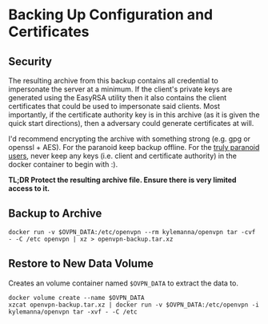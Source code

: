 # Backing Up Configuration and Certificates

## Security

The resulting archive from this backup contains all credential to impersonate the server at a minimum.  If the client's private keys are generated using the EasyRSA utility then it also contains the client certificates that could be used to impersonate said clients.  Most importantly, if the certificate authority key is in this archive (as it is given the quick start directions), then a adversary could generate certificates at will.

I'd recommend encrypting the archive with something strong (e.g. gpg or openssl + AES).  For the paranoid keep backup offline.  For the [truly paranoid users](/docs/paranoid.md), never keep any keys (i.e. client and certificate authority) in the docker container to begin with :).


**TL;DR Protect the resulting archive file.  Ensure there is very limited access to it.**

## Backup to Archive

    docker run -v $OVPN_DATA:/etc/openvpn --rm kylemanna/openvpn tar -cvf - -C /etc openvpn | xz > openvpn-backup.tar.xz

## Restore to New Data Volume

Creates an volume container named `$OVPN_DATA` to extract the data to.

    docker volume create --name $OVPN_DATA
    xzcat openvpn-backup.tar.xz | docker run -v $OVPN_DATA:/etc/openvpn -i kylemanna/openvpn tar -xvf - -C /etc
